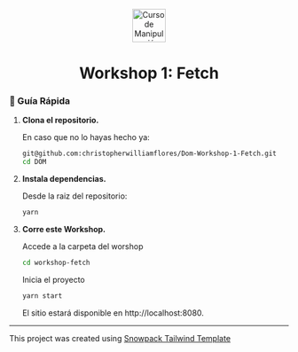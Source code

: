 <p align="center">
  <a href="https://platzi.com/cursos/dom/" target="_blank">
    <img alt="Curso de Manipulación del DOM" src="https://static.platzi.com/media/achievements/badge-manipulacion-dom-js-68f056c0-11d4-4533-8c75-693db60d85f8.png" width="60" />
  </a>
</p>
<h1 align="center">
Workshop 1: Fetch
</h1>


### 🤖 Guía Rápida

1.  **Clona el repositorio.**

    En caso que no lo hayas hecho ya: 

    ```sh
    git@github.com:christopherwilliamflores/Dom-Workshop-1-Fetch.git
    cd DOM
    ```
    
1.  **Instala dependencias.**

    Desde la raiz del repositorio:

    ```sh
    yarn
    ```

1.  **Corre este Workshop.**

    Accede a la carpeta del worshop

    ```sh
    cd workshop-fetch
    ```

    Inicia el proyecto

    ```sh
    yarn start
    ```

    El sitio estará disponible en http://localhost:8080.
    
--------

This project was created using [Snowpack Tailwind Template](#quick-start)